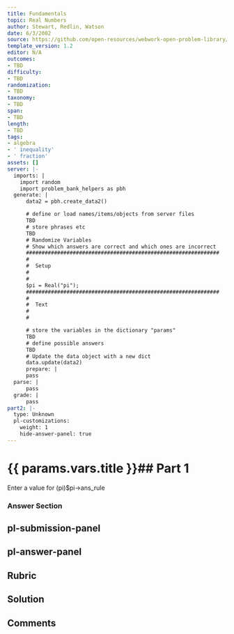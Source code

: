 ```yaml
---
title: Fundamentals
topic: Real Numbers
author: Stewart, Redlin, Watson
date: 6/3/2002
source: https://github.com/open-resources/webwork-open-problem-library/tree/master/Contrib/BrockPhysics/College_Physics_Urone/34.Frontiers_of_Physics/34-03.Superstrings/NU_U17-34-03-001.pg
template_version: 1.2
editor: N/A
outcomes:
- TBD
difficulty:
- TBD
randomization:
- TBD
taxonomy:
- TBD
span:
- TBD
length:
- TBD
tags:
- algebra
- ' inequality'
- ' fraction'
assets: []
server: |-
  imports: |
    import random
    import problem_bank_helpers as pbh
  generate: |
      data2 = pbh.create_data2()

      # define or load names/items/objects from server files
      TBD
      # store phrases etc
      TBD
      # Randomize Variables
      # Show which answers are correct and which ones are incorrect
      ##############################################################
      #
      #  Setup
      #
      #
      $pi = Real("pi");
      ##############################################################
      #
      #  Text
      #
      #

      # store the variables in the dictionary "params"
      TBD
      # define possible answers
      TBD
      # Update the data object with a new dict
      data.update(data2)
      prepare: |
      pass
  parse: |
      pass
  grade: |
      pass
part2: |-
  type: Unknown
  pl-customizations:
    weight: 1
    hide-answer-panel: true
---
```


# {{ params.vars.title }}## Part 1 
Enter a value for (pi)$pi->ans_rule 


### Answer Section 


## pl-submission-panel 


## pl-answer-panel 


## Rubric 


## Solution 


## Comments 


